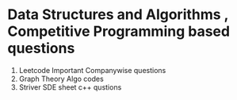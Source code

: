 # Data Structures and Algorithms , Competitive Programming based questions
1) Leetcode Important Companywise questions
2) Graph Theory Algo codes
3) Striver SDE sheet c++ qustions
